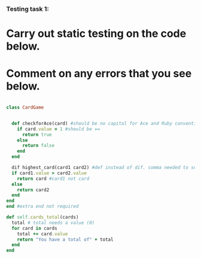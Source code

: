 ### Testing task 1:

# Carry out static testing on the code below.
# Comment on any errors that you see below.
```ruby

class CardGame


  def checkforAce(card) #should be no capital for Ace and Ruby convention is to separate words with an underscore.
    if card.value = 1 #should be ==
      return true
    else
      return false
    end
  end

  dif highest_card(card1 card2) #def instead of dif. comma needed to separate arguments
  if card1.value > card2.value
    return card #card1 not card
  else
    return card2
  end
end
end #extra end not required

def self.cards_total(cards)
  total # total needs a value (0)
  for card in cards
    total += card.value
    return "You have a total of" + total
  end
end
```
